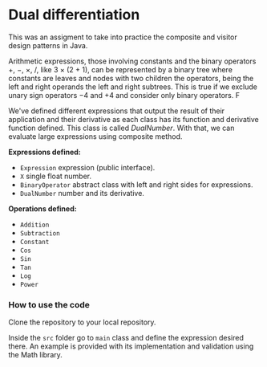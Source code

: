 # Dual differentiation

This was an assigment to take into practice the composite and visitor design patterns in Java.

Arithmetic expressions, those involving constants and the binary operators +,
−, ×, /, like 3 × (2 + 1), can be represented by a binary tree where constants are
leaves and nodes with two children the operators, being the left and right operands
the left and right subtrees. This is true if we exclude unary sign operators −4 and
+4 and consider only binary operators. F

We've defined different expressions that output the result of their application and their derivative as each class has its function and derivative function defined. This class is called *DualNumber*. With that, we can evaluate large expressions using composite method.

**Expressions defined:**
- `Expression` expression (public interface).
- `X` single float number.
- `BinaryOperator` abstract class with left and right sides for expressions.
- `DualNumber` number and its derivative.

**Operations defined:**
- `Addition`
- `Subtraction`
- `Constant`
- `Cos`
- `Sin`
- `Tan`
- `Log`
- `Power`

### How to use the code
Clone the repository to your local repository.

Inside the `src` folder go to `main` class and define the expression desired there. An example is provided with its implementation and validation using the Math library.